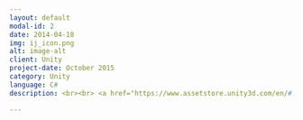 ```yaml
---
layout: default
modal-id: 2
date: 2014-04-18
img: ij_icon.png
alt: image-alt
client: Unity
project-date: October 2015
category: Unity 
language: C# 
description: <br><br> <a href="https://www.assetstore.unity3d.com/en/#!/content/46497" download> Unity Store </a>

---
```

